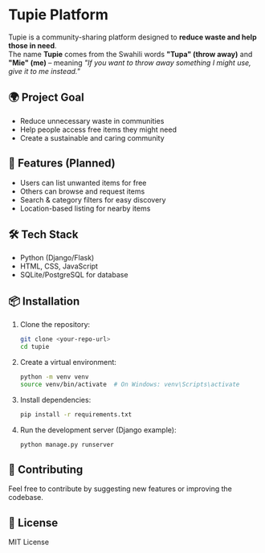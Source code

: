 # Tupie Platform

Tupie is a community-sharing platform designed to **reduce waste and help those in need**.  
The name **Tupie** comes from the Swahili words **"Tupa" (throw away)** and **"Mie" (me)** – meaning *"If you want to throw away something I might use, give it to me instead."*

## 🌍 Project Goal
- Reduce unnecessary waste in communities
- Help people access free items they might need
- Create a sustainable and caring community

## 🚀 Features (Planned)
- Users can list unwanted items for free
- Others can browse and request items
- Search & category filters for easy discovery
- Location-based listing for nearby items

## 🛠️ Tech Stack
- Python (Django/Flask)
- HTML, CSS, JavaScript
- SQLite/PostgreSQL for database

## 📦 Installation

1. Clone the repository:
   ```bash
   git clone <your-repo-url>
   cd tupie
   ```

2. Create a virtual environment:
   ```bash
   python -m venv venv
   source venv/bin/activate  # On Windows: venv\Scripts\activate
   ```

3. Install dependencies:
   ```bash
   pip install -r requirements.txt
   ```

4. Run the development server (Django example):
   ```bash
   python manage.py runserver
   ```

## 🤝 Contributing
Feel free to contribute by suggesting new features or improving the codebase.

## 📜 License
MIT License
